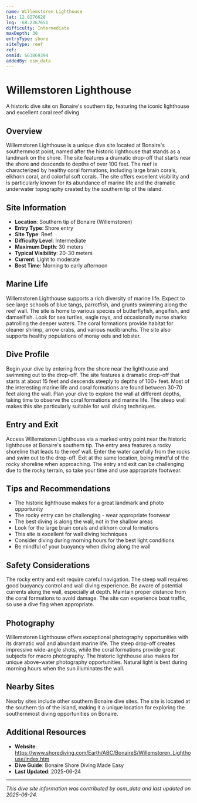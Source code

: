 ```yaml
---
name: Willemstoren Lighthouse
lat: 12.0276628
lng: -68.2367651
difficulty: Intermediate
maxDepth: 30
entryType: shore
siteType: reef
ref: 
osmId: 663869394
addedBy: osm_data
---
```


# Willemstoren Lighthouse

A historic dive site on Bonaire's southern tip, featuring the iconic lighthouse and excellent coral reef diving

## Overview
Willemstoren Lighthouse is a unique dive site located at Bonaire's southernmost point, named after the historic lighthouse that stands as a landmark on the shore. The site features a dramatic drop-off that starts near the shore and descends to depths of over 100 feet. The reef is characterized by healthy coral formations, including large brain corals, elkhorn coral, and colorful soft corals. The site offers excellent visibility and is particularly known for its abundance of marine life and the dramatic underwater topography created by the southern tip of the island.

## Site Information
- **Location**: Southern tip of Bonaire (Willemstoren)
- **Entry Type**: Shore entry
- **Site Type**: Reef
- **Difficulty Level**: Intermediate
- **Maximum Depth**: 30 meters
- **Typical Visibility**: 20-30 meters
- **Current**: Light to moderate
- **Best Time**: Morning to early afternoon

## Marine Life
Willemstoren Lighthouse supports a rich diversity of marine life. Expect to see large schools of blue tangs, parrotfish, and grunts swimming along the reef wall. The site is home to various species of butterflyfish, angelfish, and damselfish. Look for sea turtles, eagle rays, and occasionally nurse sharks patrolling the deeper waters. The coral formations provide habitat for cleaner shrimp, arrow crabs, and various nudibranchs. The site also supports healthy populations of moray eels and lobster.

## Dive Profile
Begin your dive by entering from the shore near the lighthouse and swimming out to the drop-off. The site features a dramatic drop-off that starts at about 15 feet and descends steeply to depths of 100+ feet. Most of the interesting marine life and coral formations are found between 30-70 feet along the wall. Plan your dive to explore the wall at different depths, taking time to observe the coral formations and marine life. The steep wall makes this site particularly suitable for wall diving techniques.

## Entry and Exit
Access Willemstoren Lighthouse via a marked entry point near the historic lighthouse at Bonaire's southern tip. The entry area features a rocky shoreline that leads to the reef wall. Enter the water carefully from the rocks and swim out to the drop-off. Exit at the same location, being mindful of the rocky shoreline when approaching. The entry and exit can be challenging due to the rocky terrain, so take your time and use appropriate footwear.

## Tips and Recommendations
- The historic lighthouse makes for a great landmark and photo opportunity
- The rocky entry can be challenging - wear appropriate footwear
- The best diving is along the wall, not in the shallow areas
- Look for the large brain corals and elkhorn coral formations
- This site is excellent for wall diving techniques
- Consider diving during morning hours for the best light conditions
- Be mindful of your buoyancy when diving along the wall

## Safety Considerations
The rocky entry and exit require careful navigation. The steep wall requires good buoyancy control and wall diving experience. Be aware of potential currents along the wall, especially at depth. Maintain proper distance from the coral formations to avoid damage. The site can experience boat traffic, so use a dive flag when appropriate.

## Photography
Willemstoren Lighthouse offers exceptional photography opportunities with its dramatic wall and abundant marine life. The steep drop-off creates impressive wide-angle shots, while the coral formations provide great subjects for macro photography. The historic lighthouse also makes for unique above-water photography opportunities. Natural light is best during morning hours when the sun illuminates the wall.

## Nearby Sites
Nearby sites include other southern Bonaire dive sites. The site is located at the southern tip of the island, making it a unique location for exploring the southernmost diving opportunities on Bonaire.

## Additional Resources
- **Website**: https://www.shorediving.com/Earth/ABC/BonaireS/Willemstoren_Lighthouse/index.htm
- **Dive Guide**: Bonaire Shore Diving Made Easy
- **Last Updated**: 2025-06-24

---
*This dive site information was contributed by osm_data and last updated on 2025-06-24.* 